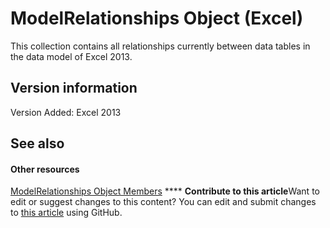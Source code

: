 
# ModelRelationships Object (Excel)

This collection contains all relationships currently between data tables in the data model of Excel 2013.


## Version information

Version Added: Excel 2013 


## See also


#### Other resources


 [ModelRelationships Object Members](95711631-5377-ef90-5708-0890b38ffa2f.md)
****   **Contribute to this article**Want to edit or suggest changes to this content? You can edit and submit changes to  [this article](https://github.com/jhershey00/VBA_Excel_Test/OpenXMLCon/articles/cd671af2-7fbc-4494-a3d0-07e9ad3e83bf.md) using GitHub.


